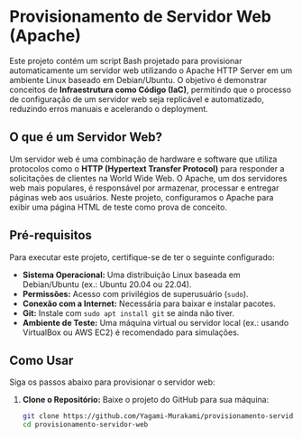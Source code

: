 # Provisionamento de Servidor Web (Apache)

Este projeto contém um script Bash projetado para provisionar automaticamente um servidor web utilizando o Apache HTTP Server em um ambiente Linux baseado em Debian/Ubuntu. O objetivo é demonstrar conceitos de **Infraestrutura como Código (IaC)**, permitindo que o processo de configuração de um servidor web seja replicável e automatizado, reduzindo erros manuais e acelerando o deployment.

## O que é um Servidor Web?
Um servidor web é uma combinação de hardware e software que utiliza protocolos como o **HTTP (Hypertext Transfer Protocol)** para responder a solicitações de clientes na World Wide Web. O Apache, um dos servidores web mais populares, é responsável por armazenar, processar e entregar páginas web aos usuários. Neste projeto, configuramos o Apache para exibir uma página HTML de teste como prova de conceito.

## Pré-requisitos
Para executar este projeto, certifique-se de ter o seguinte configurado:
- **Sistema Operacional:** Uma distribuição Linux baseada em Debian/Ubuntu (ex.: Ubuntu 20.04 ou 22.04).
- **Permissões:** Acesso com privilégios de superusuário (`sudo`).
- **Conexão com a Internet:** Necessária para baixar e instalar pacotes.
- **Git:** Instale com `sudo apt install git` se ainda não tiver.
- **Ambiente de Teste:** Uma máquina virtual ou servidor local (ex.: usando VirtualBox ou AWS EC2) é recomendado para simulações.

## Como Usar
Siga os passos abaixo para provisionar o servidor web:

1. **Clone o Repositório:**
   Baixe o projeto do GitHub para sua máquina:
   ```bash
   git clone https://github.com/Yagami-Murakami/provisionamento-servidor-web.git
   cd provisionamento-servidor-web
